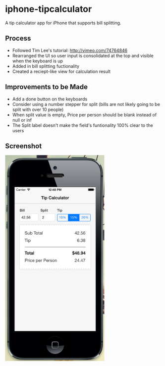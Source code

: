 iphone-tipcalculator
====================

A tip calculator app for iPhone that supports bill splitting.

## Process

* Followed Tim Lee's tutorial: http://vimeo.com/74764846
* Rearranged the UI so user input is consolidated at the top and visible when the keyboard is up
* Added in bill splitting fuctionality
* Created a reciept-like view for calculation result

## Improvements to be Made

* Add a done button on the keyboards
* Consider using a number stepper for split (bills are not likely going to be split with over 10 people)
* When split value is empty, Price per person should be blank instead of null or inf
* The Split label doesn't make the field's funtionality 100% clear to the users

## Screenshot

<img src="screenshot.png" width="320px" height="auto">

